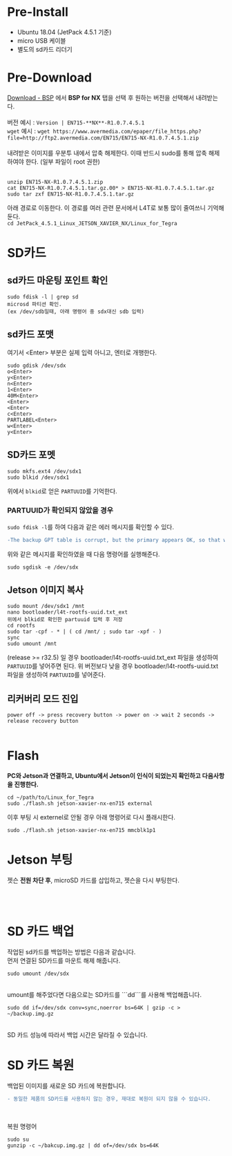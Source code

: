 # Pre-Install
* Ubuntu 18.04 (JetPack 4.5.1 기준)
* micro USB 케이블
* 별도의 sd카드 리더기

# Pre-Download
[Download - BSP](https://www.avermedia.com/professional/product-detail/EN715#download) 에서 **BSP for NX** 탭을 선택 후 원하는 버전을 선택해서 내려받는다.<br><br>
버전 예시 : ```Version | EN715-**NX**-R1.0.7.4.5.1```<br>
`wget` 예시 : ```wget https://www.avermedia.com/epaper/file_https.php?file=http://ftp2.avermedia.com/EN715/EN715-NX-R1.0.7.4.5.1.zip```
<br><br>
내려받은 이미지를 우분투 내에서 압축 해제한다. 이때 반드시 sudo를 통해 압축 해제 하여야 한다. (일부 파일이 root 권한)<br><br>

<pre><code>unzip EN715-NX-R1.0.7.4.5.1.zip
cat EN715-NX-R1.0.7.4.5.1.tar.gz.00* > EN715-NX-R1.0.7.4.5.1.tar.gz
sudo tar zxf EN715-NX-R1.0.7.4.5.1.tar.gz
</code></pre>

아래 경로로 이동한다. 이 경로를 여러 관련 문서에서 L4T로 보통 많이 줄여쓰니 기억해둔다.<br>
```cd JetPack_4.5.1_Linux_JETSON_XAVIER_NX/Linux_for_Tegra```

# SD카드
## sd카드 마운팅 포인트 확인
```
sudo fdisk -l | grep sd
microsd 파티션 확인.
(ex /dev/sdb일때, 아래 명령어 중 sdx대신 sdb 입력)
```

## sd카드 포맷
여기서 \<Enter\> 부분은 실제 입력 아니고, 엔터로 개행한다.<br>
```
sudo gdisk /dev/sdx
o<Enter>
y<Enter>
n<Enter>
1<Enter>
40M<Enter>
<Enter>
<Enter>
c<Enter>
PARTLABEL<Enter>
w<Enter>
y<Enter>
```


## SD카드 포멧
```
sudo mkfs.ext4 /dev/sdx1
sudo blkid /dev/sdx1
```
위에서 `blkid`로 얻은 `PARTUUID`를 기억한다.

### PARTUUID가 확인되지 않았을 경우
```sudo fdisk -l```를 하여 다음과 같은 에러 메시지를 확인할 수 있다.
```diff
-The backup GPT table is corrupt, but the primary appears OK, so that will be used.
```
위와 같은 메시지를 확인하였을 때 다음 명령어를 실행해준다.
```
sudo sgdisk -e /dev/sdx
```

## Jetson 이미지 복사
```
sudo mount /dev/sdx1 /mnt
nano bootloader/l4t-rootfs-uuid.txt_ext
위에서 blkid로 확인한 partuuid 입력 후 저장
cd rootfs
sudo tar -cpf - * | ( cd /mnt/ ; sudo tar -xpf - )
sync
sudo umount /mnt
```
(release >= r32.5) 일 경우 bootloader/l4t-rootfs-uuid.txt_ext 파일을 생성하여 ```PARTUUID```를 넣어주면 된다.
위 버전보다 낮을 경우 bootloader/l4t-rootfs-uuid.txt 파일을 생성하여 ```PARTUUID```를 넣어준다.

## 리커버리 모드 진입
`power off -> press recovery button -> power on -> wait 2 seconds -> release recovery button` <br><br>
  
# Flash
**PC와 Jetson과 연결하고, Ubuntu에서 Jetson이 인식이 되었는지 확인하고 다음사항을 진행한다.**
```
cd ~/path/to/Linux_for_Tegra
sudo ./flash.sh jetson-xavier-nx-en715 external
```

이후 부팅 시 externel로 안될 경우 아래 명령어로 다시 플래시한다.

```sudo ./flash.sh jetson-xavier-nx-en715 mmcblk1p1```

# Jetson 부팅
젯슨 **전원 차단 후**, microSD 카드를 삽입하고, 젯슨을 다시 부팅한다.

<br><br>

# SD 카드 백업
작업된 sd카드를 백업하는 방법은 다음과 같습니다.<br>
먼저 연결된 SD카드를 마운트 해제 해줍니다.
```
sudo umount /dev/sdx
```
<br>
umount를 해주었다면 다음으로는 SD카드를 ```dd```를 사용해 백업해줍니다.

```
sudo dd if=/dev/sdx conv=sync,noerror bs=64K | gzip -c > ~/backup.img.gz
```
<br>
SD 카드 성능에 따라서 백업 시간은 달라질 수 있습니다.


# SD 카드 복원
백업된 이미지를 새로운 SD 카드에 복원합니다.<br>
```diff
- 동일한 제품의 SD카드를 사용하지 않는 경우, 재대로 복원이 되지 않을 수 있습니다.
```
<br>

복원 명령어
```
sudo su
gunzip -c ~/bakcup.img.gz | dd of=/dev/sdx bs=64K
```

